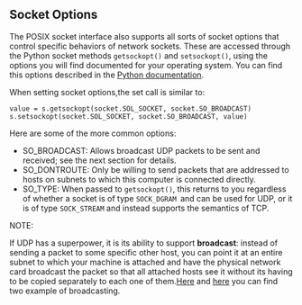 ## Socket Options

The POSIX socket interface also supports all sorts of socket options that control specific behaviors of
network sockets. These are accessed through the Python socket methods `getsockopt()` and `setsockopt()`,
using the options you will find documented for your operating system.
You can find this options described in the [Python documentation](https://docs.python.org/2/library/socket.html).

When setting socket options,the set call is similar to:
```
value = s.getsockopt(socket.SOL_SOCKET, socket.SO_BROADCAST)
s.setsockopt(socket.SOL_SOCKET, socket.SO_BROADCAST, value)
```
 Here are some of the more common options:

- SO_BROADCAST: Allows broadcast UDP packets to be sent and received; see the next
section for details.
- SO_DONTROUTE: Only be willing to send packets that are addressed to hosts on
subnets to which this computer is connected directly.
- SO_TYPE: When passed to `getsockopt()`, this returns to you regardless of whether a
socket is of type `SOCK_DGRAM `and can be used for UDP, or it is of type `SOCK_STREAM`
and instead supports the semantics of TCP.

NOTE:

If UDP has a superpower, it is its ability to support **broadcast**: instead of sending a packet to some
specific other host, you can point it at an entire subnet to which your machine is attached and have the
physical network card broadcast the packet so that all attached hosts see it without its having to be
copied separately to each one of them.[Here](http://svn.python.org/projects/python/branches/pep-0384/Demo/sockets/broadcast.py) and [here](https://github.com/misheska/foundations-of-python-network-programming/blob/master/python2/02/udp_broadcast.py) you can find two example of broadcasting.
